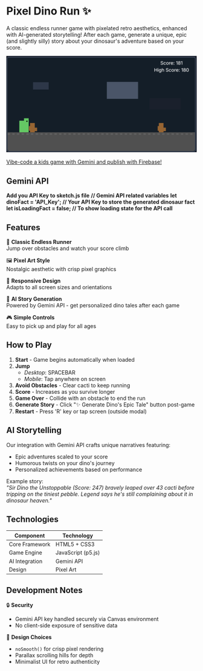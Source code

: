 # Pixel Dino Run ✨

A classic endless runner game with pixelated retro aesthetics, enhanced with AI-generated storytelling! After each game, generate a unique, epic (and slightly silly) story about your dinosaur's adventure based on your score.

![Gameplay Screenshot](screenshot.png) *<!-- Add actual screenshot file later -->*

[Vibe-code a kids game with Gemini and publish with Firebase!](https://codelabs.developers.google.com/codelabs/)

## Gemini API

**Add you API Key to sketch.js file**
**// Gemini API related variables**
**let dinoFact = 'API_Key'; // Your API Key to store the generated dinosaur fact**
**let isLoadingFact = false; // To show loading state for the API call**

## Features

🏃 **Classic Endless Runner**  
Jump over obstacles and watch your score climb  

🖼️ **Pixel Art Style**  
Nostalgic aesthetic with crisp pixel graphics  

📱 **Responsive Design**  
Adapts to all screen sizes and orientations  

🤖 **AI Story Generation**  
Powered by Gemini API - get personalized dino tales after each game  

🎮 **Simple Controls**  
Easy to pick up and play for all ages  

## How to Play

1. **Start** - Game begins automatically when loaded  
2. **Jump**  
   - *Desktop*: SPACEBAR  
   - *Mobile*: Tap anywhere on screen  
3. **Avoid Obstacles** - Clear cacti to keep running  
4. **Score** - Increases as you survive longer  
5. **Game Over** - Collide with an obstacle to end the run  
6. **Generate Story** - Click "✨ Generate Dino's Epic Tale" button post-game  
7. **Restart** - Press 'R' key or tap screen (outside modal)  

## AI Storytelling

Our integration with Gemini API crafts unique narratives featuring:
- Epic adventures scaled to your score  
- Humorous twists on your dino's journey  
- Personalized achievements based on performance  

Example story:  
*"Sir Dino the Unstoppable (Score: 247) bravely leaped over 43 cacti before tripping on the tiniest pebble. Legend says he's still complaining about it in dinosaur heaven."*

## Technologies

| Component       | Technology          |
|----------------|---------------------|
| Core Framework | HTML5 + CSS3        |
| Game Engine    | JavaScript (p5.js)  |
| AI Integration | Gemini API          |
| Design         | Pixel Art           |

## Development Notes

🔒 **Security**  
- Gemini API key handled securely via Canvas environment  
- No client-side exposure of sensitive data  

🎨 **Design Choices**  
- `noSmooth()` for crisp pixel rendering  
- Parallax scrolling hills for depth  
- Minimalist UI for retro authenticity  




